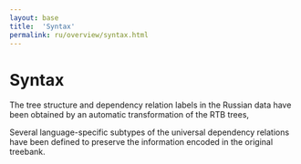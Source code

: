 ```yaml
---
layout: base
title:  'Syntax'
permalink: ru/overview/syntax.html
---
```


# Syntax

The tree structure and dependency relation labels in the Russian data have been obtained
by an automatic transformation of the RTB trees,

Several language-specific subtypes
of the universal dependency relations have been defined
to preserve the information encoded in the original treebank.
